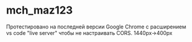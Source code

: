 # mch_maz123

Протестировано на последней версии Google Chrome с расширением vs code "live server" чтобы не настраивать CORS.
1440px->400px
